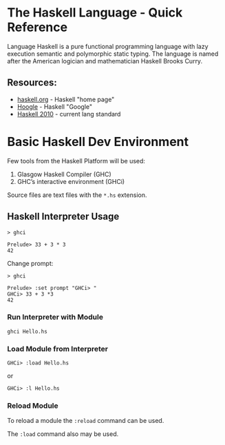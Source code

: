 # The Haskell Language - Quick Reference

Language Haskell is a pure functional programming language with lazy execution
semantic and polymorphic static typing. The language is named after
the American logician and mathematician Haskell Brooks Curry.

## Resources:

- [haskell.org](https://www.haskell.org/) - Haskell "home page"
- [Hoogle](https://www.haskell.org/hoogle/) - Haskell "Google"
- [Haskell 2010](https://www.haskell.org/onlinereport/haskell2010/) - current lang standard

# Basic Haskell Dev Environment

Few tools from the Haskell Platform will be used:

1. Glasgow Haskell Compiler (GHC)
2. GHC’s interactive environment (GHCi)

Source files are text files with the `*.hs` extension.

## Haskell Interpreter Usage

```
> ghci

Prelude> 33 + 3 * 3
42
```

Change prompt:
```
> ghci

Prelude> :set prompt "GHCi> "
GHCi> 33 + 3 *3
42
```

### Run Interpreter with Module

`ghci Hello.hs`

### Load Module from Interpreter

`GHCi> :load Hello.hs`

or

`GHCi> :l Hello.hs`

### Reload Module

To reload a module the `:reload` command can be used.

The `:load` command also may be used.